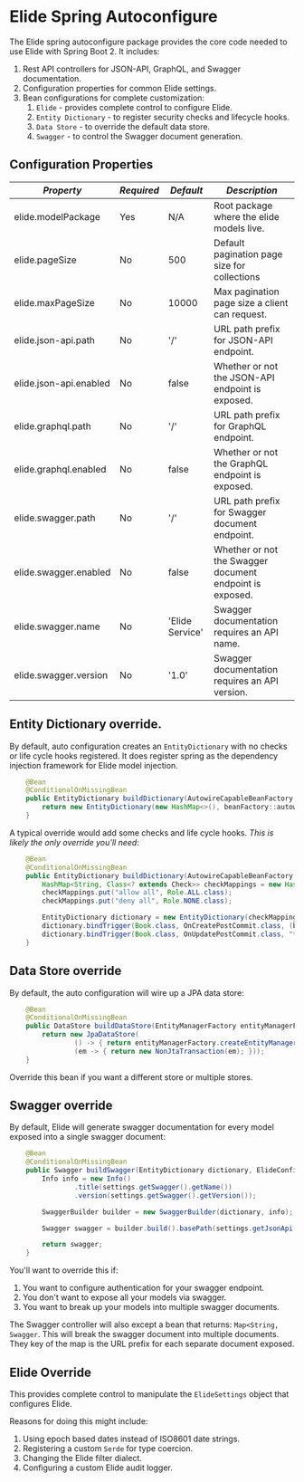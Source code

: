 # Elide Spring Autoconfigure

The Elide spring autoconfigure package provides the core code needed to use Elide with Spring Boot 2. It includes:
1. Rest API controllers for JSON-API, GraphQL, and Swagger documentation.
2. Configuration properties for common Elide settings.
3. Bean configurations for complete customization:
   1. `Elide` - provides complete control to configure Elide.
   2. `Entity Dictionary` - to register security checks and lifecycle hooks.
   3. `Data Store` - to override the default data store.
   4. `Swagger` - to control the Swagger document generation.
   
## Configuration Properties   

| *Property*                 | *Required* |  *Default*      | *Description*                                            |
| -------------------------- | -----------| --------------- | -------------------------------------------------------- |
| elide.modelPackage         | Yes        | N/A             | Root package where the elide models live.                |
| elide.pageSize             | No         | 500             | Default pagination page size for collections             |
| elide.maxPageSize          | No         | 10000           | Max pagination page size a client can request.           |
| elide.json-api.path        | No         | '/'             | URL path prefix for JSON-API endpoint.                   |
| elide.json-api.enabled     | No         | false           | Whether or not the JSON-API endpoint is exposed.         |
| elide.graphql.path         | No         | '/'             | URL path prefix for GraphQL endpoint.                    |
| elide.graphql.enabled      | No         | false           | Whether or not the GraphQL endpoint is exposed.          |
| elide.swagger.path         | No         | '/'             | URL path prefix for Swagger document  endpoint.          |
| elide.swagger.enabled      | No         | false           | Whether or not the Swagger document endpoint is exposed. |
| elide.swagger.name         | No         | 'Elide Service' | Swagger documentation requires an API name.              |
| elide.swagger.version      | No         | '1.0'           | Swagger documentation requires an API version.           |

## Entity Dictionary override.

By default, auto configuration creates an `EntityDictionary` with no checks or life cycle hooks registered. It does register spring as the dependency injection framework for Elide model injection.

```java
    @Bean
    @ConditionalOnMissingBean
    public EntityDictionary buildDictionary(AutowireCapableBeanFactory beanFactory) {
        return new EntityDictionary(new HashMap<>(), beanFactory::autowireBean);
    }
```

A typical override would add some checks and life cycle hooks.  _This is likely the only override you'll need_:

```java
    @Bean
    @ConditionalOnMissingBean
    public EntityDictionary buildDictionary(AutowireCapableBeanFactory beanFactory) {
        HashMap<String, Class<? extends Check>> checkMappings = new HashMap<>();
        checkMappings.put("allow all", Role.ALL.class);
        checkMappings.put("deny all", Role.NONE.class);

        EntityDictionary dictionary = new EntityDictionary(checkMappings, beanFactory::autowireBean);
        dictionary.bindTrigger(Book.class, OnCreatePostCommit.class, (book, scope, changes) -> { /* DO SOMETHING */ }); 
        dictionary.bindTrigger(Book.class, OnUpdatePostCommit.class, "title", (book, scope, changes) -> { /* DO SOMETHING */ });
    }
```

## Data Store override
By default, the auto configuration will wire up a JPA data store:

```java
    @Bean
    @ConditionalOnMissingBean
    public DataStore buildDataStore(EntityManagerFactory entityManagerFactory) {
        return new JpaDataStore(
                () -> { return entityManagerFactory.createEntityManager(); },
                (em -> { return new NonJtaTransaction(em); }));
    }
```

Override this bean if you want a different store or multiple stores.

## Swagger override

By default, Elide will generate swagger documentation for every model exposed into a single swagger document:

```java
    @Bean
    @ConditionalOnMissingBean
    public Swagger buildSwagger(EntityDictionary dictionary, ElideConfigProperties settings) {
        Info info = new Info()
                .title(settings.getSwagger().getName())
                .version(settings.getSwagger().getVersion());

        SwaggerBuilder builder = new SwaggerBuilder(dictionary, info);

        Swagger swagger = builder.build().basePath(settings.getJsonApi().getPath());

        return swagger;
    }
```

You'll want to override this if:
1. You want to configure authentication for your swagger endpoint.
2. You don't want to expose all your models via swagger.
3. You want to break up your models into multiple swagger documents.

The Swagger controller will also except a bean that returns: `Map<String, Swagger`. This will break the swagger document into multiple documents.  They key of the map is the URL prefix for each separate document exposed.

## Elide Override

This provides complete control to manipulate the `ElideSettings` object that configures Elide.

Reasons for doing this might include:
1. Using epoch based dates instead of ISO8601 date strings.
2. Registering a custom `Serde` for type coercion.
3. Changing the Elide filter dialect.
4. Configuring a custom Elide audit logger.

